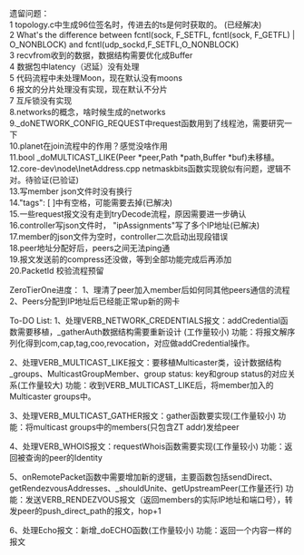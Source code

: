 遗留问题：<br>
1 topology.c中生成96位签名时，传进去的ts是何时获取的。     (已经解决)<br>
2 What's the difference between fcntl(sock, F_SETFL, fcntl(sock, F_GETFL) | O_NONBLOCK) and fcntl(udp_sockd,F_SETFL,O_NONBLOCK)<br>
3 recvfrom收到的数据，数据结构需要优化成Buffer<br>
4 数据包中latency（迟延）没有处理<br>5 代码流程中未处理Moon，现在默认没有moons<br>
6 报文的分片处理没有实现，现在默认不分片<br>
7 互斥锁没有实现<br>
8.networks的概念，啥时候生成的networks<br>
9._doNETWORK_CONFIG_REQUEST中request函数用到了线程池，需要研究一下<br>
10.planet在join流程中的作用？感觉没啥作用<br>
11.bool _doMULTICAST_LIKE(Peer *peer,Path *path,Buffer *buf)未移植。<br>
12.core-dev\node\InetAddress.cpp netmaskbits函数实现貌似有问题，逻辑不对。待验证(已验证)<br>
13.写member json文件时没有换行<br>
14."tags": [ ]中有空格，可能需要去掉(已解决)<br>
15.一些request报文没有走到tryDecode流程，原因需要进一步确认<br>
16.controller写json文件时， "ipAssignments"写了多个IP地址(已解决)<br>
17.member的json文件为空时，controller二次启动出现段错误<br>
18.peer地址分配好后，peers之间无法ping通<br>
19.报文发送前的compress还没做，等到全部功能完成后再添加<br>
20.PacketId 校验流程预留<br>


ZeroTierOne进度：
1、理清了peer加入member后如何同其他peers通信的流程
2、Peers分配到IP地址后已经能正常up新的网卡

To-DO List:
1、处理VERB_NETWORK_CREDENTIALS报文：addCredential函数需要移植，_gatherAuth数据结构需要重新设计 (工作量较小)
功能：将报文解序列化得到com,cap,tag,coo,revocation，对应做addCredential操作。

2、处理VERB_MULTICAST_LIKE报文：要移植Multicaster类，设计数据结构_groups、MulticastGroupMember、group status: key和group status的对应关系(工作量较大)
功能：收到VERB_MULTICAST_LIKE后，将member加入的Multicaster groups中。

3、处理VERB_MULTICAST_GATHER报文：gather函数要实现(工作量较小)
功能：将multicast groups中的members(只包含ZT addr)发给peer

4、处理VERB_WHOIS报文：requestWhois函数需要实现(工作量较小)
功能：返回被查询的peer的Identity

5、onRemotePacket函数中需要增加新的逻辑，主要函数包括sendDirect、getRendezvousAddresses、_shouldUnite、getUpstreamPeer(工作量还行)
功能：发送VERB_RENDEZVOUS报文（返回members的实际IP地址和端口号），转发peer的push_direct_path的报文，hop+1

6、处理Echo报文：新增_doECHO函数(工作量较小)
功能：返回一个内容一样的报文



